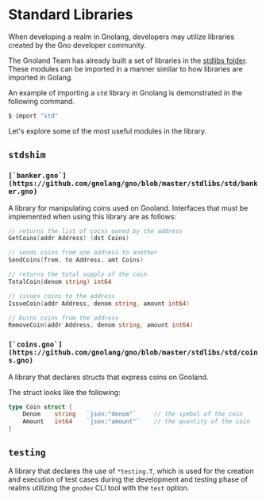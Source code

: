 # Standard Libraries

When developing a realm in Gnolang, developers may utilize libraries created by the Gno developer community.

The Gnoland Team has already built a set of libraries in the [stdlibs folder](https://github.com/gnolang/gno/tree/master/stdlibs). These modules can be imported in a manner similar to how libraries are imported in Golang.

An example of importing a `std` library in Gnolang is demonstrated in the following command.

```bash
$ import "std"
```

Let's explore some of the most useful modules in the library.

## `stdshim`

### ``[`banker.gno`](https://github.com/gnolang/gno/blob/master/stdlibs/std/banker.gno)``

A library for manipulating coins used on Gnoland. Interfaces that must be implemented when using this library are as follows:

```go
// returns the list of coins owned by the address
GetCoins(addr Address) (dst Coins)

// sends coins from one address to another
SendCoins(from, to Address, amt Coins)

// returns the total supply of the coin
TotalCoin(denom string) int64

// issues coins to the address
IssueCoin(addr Address, denom string, amount int64)

// burns coins from the address
RemoveCoin(addr Address, denom string, amount int64)
```

### ``[`coins.gno`](https://github.com/gnolang/gno/blob/master/stdlibs/std/coins.gno)``

A library that declares structs that express coins on Gnoland.

The struct looks like the following:

```go
type Coin struct {
    Denom    string   `json:"denom"`     // the symbol of the coin
    Amount   int64    `json:"amount"`    // the quantity of the coin
}
```

## `testing`

A library that declares the use of `*testing.T`, which is used for the creation and execution of test cases during the development and testing phase of realms utilizing the `gnodev` CLI tool with the `test` option.
